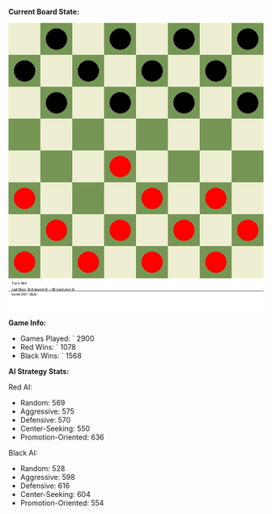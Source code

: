 
**Current Board State:**  
<!-- START_GIF -->
![Checkers Game](./checkers_game.gif)
<!-- END_GIF -->

**Game Info:**  
- Games Played: `<!-- GAMES_PLAYED --> 2900
- Red Wins: `<!-- RED_WINS --> 1078
- Black Wins: `<!-- BLACK_WINS --> 1568

<!-- AI_STATS -->
**AI Strategy Stats:**

Red AI:
- Random: 569
- Aggressive: 575
- Defensive: 570
- Center-Seeking: 550
- Promotion-Oriented: 636

Black AI:
- Random: 528
- Aggressive: 598
- Defensive: 616
- Center-Seeking: 604
- Promotion-Oriented: 554
